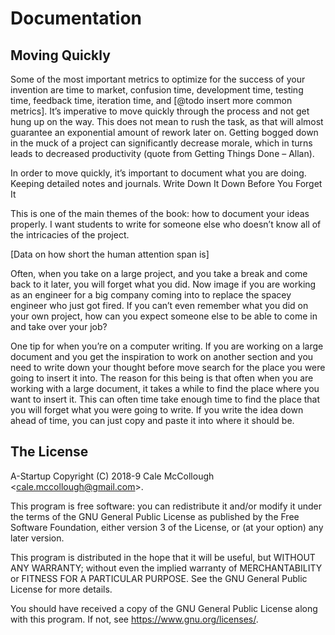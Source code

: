 # Documentation

## Moving Quickly

Some of the most important metrics to optimize for the success of your invention are time to market, confusion time, development time, testing time, feedback time, iteration time, and [@todo insert more common metrics]. It’s imperative to move quickly through the process and not get hung up on the way. This does not mean to rush the task, as that will almost guarantee an exponential amount of rework later on. Getting bogged down in the muck of a project can significantly decrease morale, which in turns leads to decreased productivity (quote from Getting Things Done – Allan).

In order to move quickly, it’s important to document what you are doing. Keeping detailed notes and journals.
Write Down It Down Before You Forget It

This is one of the main themes of the book: how to document your ideas properly. I want students to write for someone else who doesn’t know all of the intricacies of the project.

[Data on how short the human attention span is]

Often, when you take on a large project, and you take a break and come back to it later, you will forget what you did. Now image if you are working as an engineer for a big company coming into to replace the spacey engineer who just got fired. If you can’t even remember what you did on your own project, how can you expect someone else to be able to come in and take over your job?

One tip for when you’re on a computer writing. If you are working on a large document and you get the inspiration to work on another section and you need to write down your thought before move search for the place you were going to insert it into. The reason for this being is that often when you are working with a large document, it takes a while to find the place where you want to insert it. This can often time take enough time to find the place that you will forget what you were going to write. If you write the idea down ahead of time, you can just copy and paste it into where it should be.


## The License

A-Startup Copyright (C) 2018-9 Cale McCollough <<cale.mccollough@gmail.com>>.

This program is free software: you can redistribute it and/or modify it under the terms of the GNU General Public License as published by the Free Software Foundation, either version 3 of the License, or (at your option) any later version.

This program is distributed in the hope that it will be useful, but WITHOUT ANY WARRANTY; without even the implied warranty of MERCHANTABILITY or FITNESS FOR A PARTICULAR PURPOSE. See the GNU General Public License for more details.

You should have received a copy of the GNU General Public License along with this program.  If not, see <https://www.gnu.org/licenses/>.
